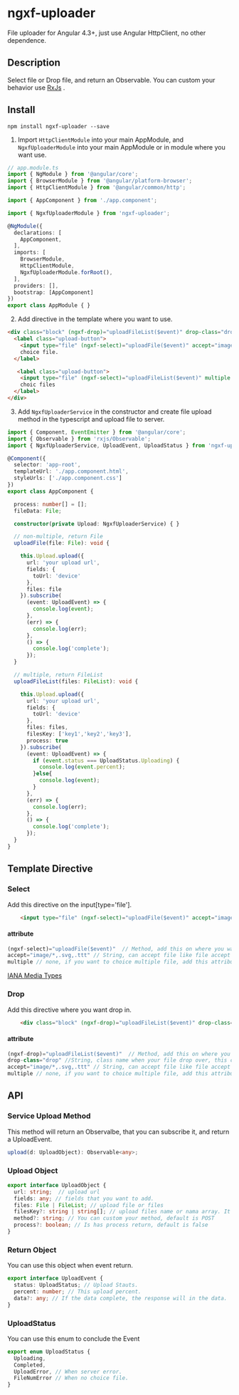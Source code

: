 # ngxf-uploader

File uploader for Angular 4.3+, just use Angular HttpClient, no other dependence.

## Description

Select file or Drop file, and return an Observable. You can custom your behavior use [RxJs](https://github.com/Reactive-Extensions/RxJS) .

## Install

`npm install ngxf-uploader --save`

1. Import `HttpClientModule` into your main AppModule, and `NgxfUploaderModule` into your main AppModule or in module where you want use.
```ts
// app.module.ts
import { NgModule } from '@angular/core';
import { BrowserModule } from '@angular/platform-browser';
import { HttpClientModule } from '@angular/common/http';

import { AppComponent } from './app.component';

import { NgxfUploaderModule } from 'ngxf-uploader';

@NgModule({
  declarations: [
    AppComponent,
  ],
  imports: [
    BrowserModule,
    HttpClientModule,
    NgxfUploaderModule.forRoot(),
  ],
  providers: [],
  bootstrap: [AppComponent]
})
export class AppModule { }

```
2. Add directive in the template where you want to use.
```html
<div class="block" (ngxf-drop)="uploadFileList($event)" drop-class="drop" multiple  accept="image/*,.svg" >
  <label class="upload-button">
    <input type="file" (ngxf-select)="uploadFile($event)" accept="image/*,.svg,.ttt" >
    choice file.
  </label>

   <label class="upload-button">
    <input type="file" (ngxf-select)="uploadFileList($event)" multiple accept="image/*,.mp3">
    choic files
  </label>
</div>

```

3. Add `NgxfUploaderService` in the constructor and create file upload method in the typescript and upload file to server.

```ts
import { Component, EventEmitter } from '@angular/core';
import { Observable } from 'rxjs/Observable';
import { NgxfUploaderService, UploadEvent, UploadStatus } from 'ngxf-uploader';

@Component({
  selector: 'app-root',
  templateUrl: './app.component.html',
  styleUrls: ['./app.component.css']
})
export class AppComponent {

  process: number[] = [];
  fileData: File;

  constructor(private Upload: NgxfUploaderService) { }

  // non-multiple, return File
  uploadFile(file: File): void {

    this.Upload.upload({
      url: 'your upload url',
      fields: {
        toUrl: 'device'
      },
      files: file
    }).subscribe(
      (event: UploadEvent) => {
        console.log(event);
      },
      (err) => {
        console.log(err);
      },
      () => {
        console.log('complete');
      });
  }

  // multiple, return FileList
  uploadFileList(files: FileList): void {

    this.Upload.upload({
      url: 'your upload url',
      fields: {
        toUrl: 'device'
      },
      files: files,      
      filesKey: ['key1','key2','key3'],
      process: true
    }).subscribe(
      (event: UploadEvent) => {
        if (event.status === UploadStatus.Uploading) {
          console.log(event.percent);
        }else{
          console.log(event);
        }
      },
      (err) => {
        console.log(err);
      },
      () => {
        console.log('complete');
      });
  }
}

```
## Template Directive

### Select
Add this directive on the input[type='file'].
```html
    <input type="file" (ngxf-select)="uploadFile($event)" accept="image/*,.svg,.ttt" multiple>
```
#### attribute
```ts
(ngxf-select)="uploadFile($event)"  // Method, add this on where you want to select file.
accept="image/*,.svg,.ttt" // String, can accept file like file accept 
multiple // none, if you want to choice multiple file, add this attribute
```

[IANA Media Types](https://www.iana.org/assignments/media-types/media-types.xhtml)


### Drop
Add this directive where you want drop in.
```html
    <div class="block" (ngxf-drop)="uploadFileList($event)" drop-class="drop" multiple accept="image/*,.svg" >Drop Area</div>
```
#### attribute
```ts
(ngxf-drop)="uploadFileList($event)"  // Method, add this on where you want to drop file in.
drop-class="drop" //String, class name when your file drop over, this class will append on element.
accept="image/*,.svg,.ttt" // String, can accept file like file accept 
multiple // none, if you want to choice multiple file, add this attribute
```


## API

### Service Upload Method
This method will return an Observalbe<any>, that you can subscribe it, and return a UploadEvent.
```ts
upload(d: UploadObject): Observable<any>;
```

### Upload Object
```ts
export interface UploadObject {
  url: string;  // upload url
  fields: any; // fields that you want to add.
  files: File | FileList; // upload file or files
  filesKey?: string | string[]; // upload files name or nama array. It will append to file in order.
  method?: string; // You can custom your method, default is POST
  process?: boolean; // Is has process return, default is false
}
```

### Return Object
You can use this object when event return.

```ts
export interface UploadEvent {
  status: UploadStatus; // Upload Stauts.
  percent: number; // This upload percent.
  data?: any; // If the data complete, the response will in the data.
}
```

### UploadStatus
You can use this enum to conclude the Event
```ts
export enum UploadStatus {
  Uploading,
  Completed,
  UploadError, // When server error.
  FileNumError // When no choice file.
}
```
